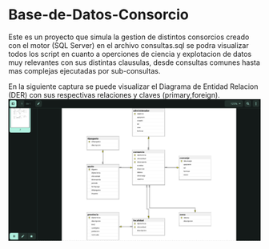 # Base-de-Datos-Consorcio
Este es un proyecto que simula la gestion de distintos consorcios creado con el motor (SQL Server) en el archivo consultas.sql se podra visualizar todos los script en cuanto a operciones de ciencia y explotacion de datos muy relevantes con sus distintas clausulas, desde consultas comunes hasta mas complejas ejecutadas por sub-consultas.

En la siguiente captura se puede visualizar el Diagrama de Entidad Relacion (DER) con sus respectivas relaciones y claves (primary,foreign). 
![ss](https://raw.githubusercontent.com/alialucas7/Base-de-Datos-Consorcio/master/capture.png)
